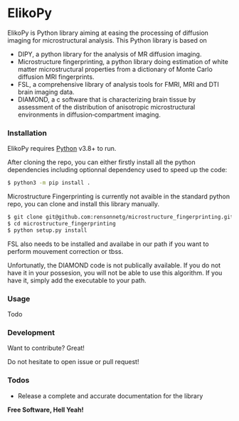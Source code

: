 # ElikoPy


ElikoPy is Python library aiming at easing the processing of diffusion imaging for microstructural analysis. 
This Python library is based on
  - DIPY, a python library for the analysis of MR diffusion imaging.
  - Microstructure fingerprinting, a python library doing estimation of white matter microstructural properties from a dictionary of Monte Carlo diffusion MRI fingerprints.
  - FSL, a comprehensive library of analysis tools for FMRI, MRI and DTI brain imaging data.
  - DIAMOND, a c software that is characterizing brain tissue by assessment of the distribution of anisotropic microstructural environments in diffusion‐compartment imaging.

### Installation

ElikoPy requires [Python](https://www.python.org/) v3.8+ to run.

After cloning the repo, you can either firstly install all the python dependencies including optionnal dependency used to speed up the code:

```sh
$ python3 -m pip install .
```

Microstructure Fingerprinting is currently not avaible in the standard python repo, you can clone and install this library manually.

```sh
$ git clone git@github.com:rensonnetg/microstructure_fingerprinting.git
$ cd microstructure_fingerprinting
$ python setup.py install
```

FSL also needs to be installed and availabe in our path if you want to perform mouvement correction or tbss.

Unfortunatly, the DIAMOND code is not publically available. If you do not have it in your possesion, you will not be able to use this algorithm. If you have it, simply add the executable to your path. 

### Usage

Todo

### Development

Want to contribute? Great!

Do not hesitate to open issue or pull request!
### Todos

 - Release a complete and accurate documentation for the library


**Free Software, Hell Yeah!**
